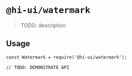 # `@hi-ui/watermark`

> TODO: description

## Usage

```
const Watermark = require('@hi-ui/watermark');

// TODO: DEMONSTRATE API
```
